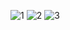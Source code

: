 
![1](https://github.com/Martinluzado/B2B.OnlyHtml5/assets/107727637/4a75b545-704e-4a15-9053-11d7cbcdcf8c)
![2](https://github.com/Martinluzado/B2B.OnlyHtml5/assets/107727637/8b84edee-7901-424b-8b5c-34f05db0b52b)
![3](https://github.com/Martinluzado/B2B.OnlyHtml5/assets/107727637/f1c0fe6a-7a87-450c-9ea1-eefe0dceed4b)
